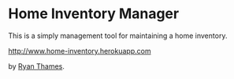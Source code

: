 # Home Inventory Manager

This is a simply management tool for maintaining a home inventory.

http://www.home-inventory.herokuapp.com

by [Ryan Thames](http://www.blognotfoundexception.com/).